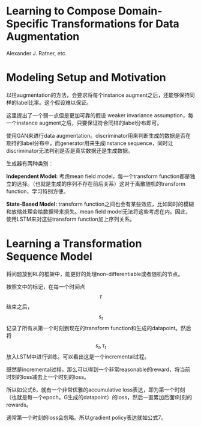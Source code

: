 # Learning to Compose Domain-Specific Transformations for Data Augmentation

Alexander J. Ratner, etc.

# Modeling Setup and Motivation

以往augmentation的方法，会要求将每个instance augment之后，还能够保持同样的label比率。这个假设难以保证。

这里提出了一个弱一点但是更加可靠的假设 weaker invariance assumption，每一个instance augment之后，只要保证符合同样的label分布即可。

使用GAN来进行data augmentation。discriminator用来判断生成的数据是否在期待的label分布中，而generator用来生成instance sequence，同时让discriminator无法判别是否是真实数据还是生成数据。

生成器有两种类别：

**Independent Model:** 考虑mean field model，每一个transform function都是独立的选择。（也就是生成的序列不存在前后关系）这对于离散随机的transform function，学习特别方便。

**State-Based Model:** transform function之间也会有某些效应，比如同时的模糊和放缩处理会给数据带来损失。mean field model无法将这些考虑在内。因此，使用LSTM来对这些transform function加上序列关系。

# Learning a Transformation Sequence Model

将问题放到RL的框架中，能更好的处理non-differentiable或者随机的节点。

按照文中的标记，在每一个时间点$$t$$结束之后，$$s_t$$记录了所有从第一个时刻到现在的transform function和生成的datapoint。然后将$$s_t, \tau_t$$放入LSTM中进行训练。可以看出这是一个incremental过程。

既然是incremental过程，那么可以得到一个非常reasonable的reward，将当前时刻的loss减去上一个时刻的loss。

所以如公式6，就有一个非常优雅的accumulative loss表达，即为第一个时刻（也就是每一个epoch，G生成的datapoint）的loss，然后一直累加后面t时刻的rewards。

通常第一个时刻的loss会忽略。所以gradient policy表达就如公式7。

